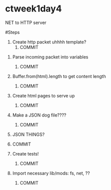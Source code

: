 # ctweek1day4
NET to HTTP server

#Steps

<!-- 1. Set up server
    1. COMMIT -->

<!-- 1. I don't think I need a client I think I _am_ the client, it's the browser
    1. COMMIT -->

1. Create http packet uhhhh template?
    1. COMMIT

<!-- 1. Import net... module?
    1. COMMIT -->

<!-- 1. Read the incoming packet 
1. COMMIT -->

1. Parse incoming packet into variables
    1. COMMIT

1. Buffer.from(html).length to get content length
    1. COMMIT

1. Create html pages to serve up
    1. COMMIT

1. Make a JSON dog file????
    1. COMMIT

1. JSON THINGS?
1. COMMIT

1. Create tests! 
    1. COMMIT

1. Import necessary lib/mods: fs, net, ??
    1. COMMIT
